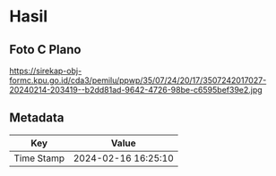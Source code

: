 # Hasil

## Foto C Plano

https://sirekap-obj-formc.kpu.go.id/cda3/pemilu/ppwp/35/07/24/20/17/3507242017027-20240214-203419--b2dd81ad-9642-4726-98be-c6595bef39e2.jpg


## Metadata

| Key        | Value               |
| ---------- | ------------------- |
| Time Stamp | 2024-02-16 16:25:10 |



